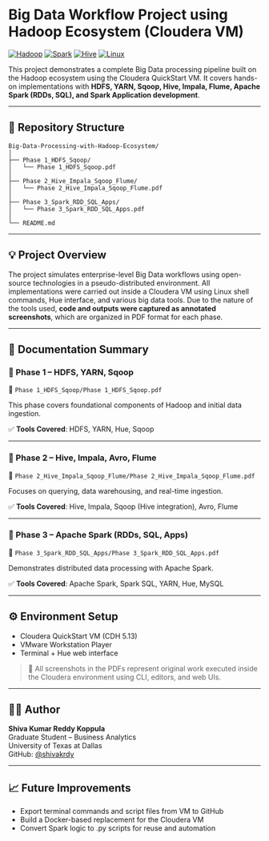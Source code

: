 # Big Data Workflow Project using Hadoop Ecosystem (Cloudera VM)

[![Hadoop](https://img.shields.io/badge/Hadoop-Ecosystem-yellow?logo=apache)](https://hadoop.apache.org/)
[![Spark](https://img.shields.io/badge/Spark-Big%20Data-orange?logo=apache-spark)](https://spark.apache.org/)
[![Hive](https://img.shields.io/badge/Hive-SQL-green?logo=apache-hive)](https://hive.apache.org/)
[![Linux](https://img.shields.io/badge/Linux-CLI-grey?logo=linux)](https://ubuntu.com/)

This project demonstrates a complete Big Data processing pipeline built on the Hadoop ecosystem using the Cloudera QuickStart VM. It covers hands-on implementations with **HDFS, YARN, Sqoop, Hive, Impala, Flume, Apache Spark (RDDs, SQL), and Spark Application development**.

---

## 📁 Repository Structure

```
Big-Data-Processing-with-Hadoop-Ecosystem/
│
├── Phase 1_HDFS_Sqoop/
│   └── Phase 1_HDFS_Sqoop.pdf
│
├── Phase 2_Hive_Impala_Sqoop_Flume/
│   └── Phase 2_Hive_Impala_Sqoop_Flume.pdf
│
├── Phase 3_Spark_RDD_SQL_Apps/
│   └── Phase 3_Spark_RDD_SQL_Apps.pdf
│
└── README.md
```

---

## 💡 Project Overview

The project simulates enterprise-level Big Data workflows using open-source technologies in a pseudo-distributed environment. All implementations were carried out inside a Cloudera VM using Linux shell commands, Hue interface, and various big data tools. Due to the nature of the tools used, **code and outputs were captured as annotated screenshots**, which are organized in PDF format for each phase.

---

## 📄 Documentation Summary

### 📘 Phase 1 – HDFS, YARN, Sqoop
📁 `Phase 1_HDFS_Sqoop/Phase 1_HDFS_Sqoop.pdf`

This phase covers foundational components of Hadoop and initial data ingestion.

✅ **Tools Covered**: HDFS, YARN, Hue, Sqoop

---

### 📘 Phase 2 – Hive, Impala, Avro, Flume
📁 `Phase 2_Hive_Impala_Sqoop_Flume/Phase 2_Hive_Impala_Sqoop_Flume.pdf`

Focuses on querying, data warehousing, and real-time ingestion.

✅ **Tools Covered**: Hive, Impala, Sqoop (Hive integration), Avro, Flume

---

### 📘 Phase 3 – Apache Spark (RDDs, SQL, Apps)
📁 `Phase 3_Spark_RDD_SQL_Apps/Phase 3_Spark_RDD_SQL_Apps.pdf`

Demonstrates distributed data processing with Apache Spark.

✅ **Tools Covered**: Apache Spark, Spark SQL, YARN, Hue, MySQL

---

## ⚙️ Environment Setup

- Cloudera QuickStart VM (CDH 5.13)
- VMware Workstation Player
- Terminal + Hue web interface

> 📝 All screenshots in the PDFs represent original work executed inside the Cloudera environment using CLI, editors, and web UIs.

---

## 🙋‍♂️ Author

**Shiva Kumar Reddy Koppula**  
Graduate Student – Business Analytics  
University of Texas at Dallas  
GitHub: [@shivakrdy](https://github.com/shivakrdy)

---

## 📈 Future Improvements

- Export terminal commands and script files from VM to GitHub
- Build a Docker-based replacement for the Cloudera VM
- Convert Spark logic to .py scripts for reuse and automation
